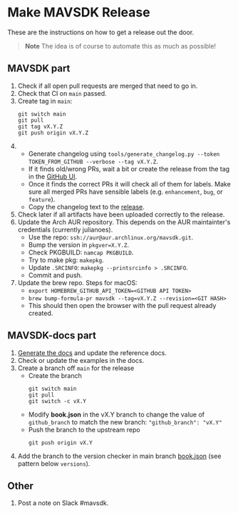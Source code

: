 # Make MAVSDK Release

These are the instructions on how to get a release out the door.

> **Note** The idea is of course to automate this as much as possible!

## MAVSDK part

1. Check if all open pull requests are merged that need to go in.
1. Check that CI on `main` passed.
1. Create tag in `main`:
   ```
   git switch main
   git pull
   git tag vX.Y.Z
   git push origin vX.Y.Z
   ```
1. - Generate changelog using `tools/generate_changelog.py --token TOKEN_FROM_GITHUB --verbose --tag vX.Y.Z`.
   - If it finds old/wrong PRs, wait a bit or create the release from the tag in the [GitHub UI](https://github.com/mavlink/MAVSDK/releases).
   - Once it finds the correct PRs it will check all of them for labels. Make sure all merged PRs have sensible labels (e.g. `enhancement`, `bug`, or `feature`).
   - Copy the changelog text to the [release](https://github.com/mavlink/MAVSDK/releases).
1. Check later if all artifacts have been uploaded correctly to the release.
1. Update the Arch AUR repository. This depends on the AUR maintainter's credentials (currently julianoes).
   - Use the repo: `ssh://aur@aur.archlinux.org/mavsdk.git`.
   - Bump the version in `pkgver=X.Y.Z`.
   - Check PKGBUILD: `namcap PKGBUILD`.
   - Try to make pkg: `makepkg`.
   - Update `.SRCINFO`: `makepkg --printsrcinfo > .SRCINFO`.
   - Commit and push.
1. Update the brew repo. Steps for macOS:
   - `export HOMEBREW_GITHUB_API_TOKEN=<GITHUB API TOKEN>`
   - `brew bump-formula-pr mavsdk --tag=vX.Y.Z --revision=<GIT HASH>`
   - This should then open the browser with the pull request already created.

## MAVSDK-docs part

1. [Generate the docs](../guide/build_docs.md) and update the reference docs.
1. Check or update the examples in the docs.
1. Create a branch off `main` for the release
   - Create the branch
     ```
     git switch main
     git pull
     git switch -c vX.Y
     ```
   - Modify **book.json** in the vX.Y branch to change the value of `github_branch` to match the new branch: `"github_branch": "vX.Y"`
   - Push the branch to the upstream repo
     ```
     git push origin vX.Y
     ```
1. Add the branch to the version checker in main branch [book.json](https://github.com/mavlink/MAVSDK-docs/blob/main/book.json) (see pattern below `versions`).

## Other

1. Post a note on Slack #mavsdk.
